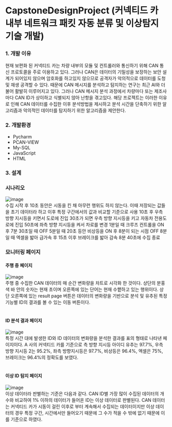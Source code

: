 # CapstoneDesignProject (커넥티드 카 내부 네트워크 패킷 자동 분류 및 이상탐지 기술 개발)

### 1. 개발 이유
 현재 보편화 된 커넥티드 카는 차량 내부의 모듈 및 컨트롤러와 통신하기 위해 CAN 통신 프로토콜을 주로 이용하고 있다. 그러나 CAN은 데이터의 기밀성을 보장하는 보안 설계가 되어있지 않으며 암호화를 하고있지 않으므로 공격자가 악의적으로 데이터를 도청 및 재생 공격할 수 있다. 
 때문에 CAN 메시지를 분석하고 탐지하는 연구는 최근 AI와 더불어 활발히 이루어지고 있다. 그러나 CAN 메시지 분석 과정에서 차량마다 또는 제조사마다 CAN ID가 상이하고 식별되지 않아 난항을 겪고있다. 해당 프로젝트는 이러한 이유로 인해 CAN 데이터를 수집한 이후 분석방법을 제시하고 분석 시간을 단축하기 위한 알고리즘과 악의적인 데이터를 탐지하기 위한 알고리즘을 제안한다.

### 2. 개발환경
* Pycharm
* PCAN-VIEW
* My-SQL
* JavaScript
* HTML

### 3. 설계
### 시나리오
![image](https://user-images.githubusercontent.com/74931459/205486328-b26fa054-0b9f-4107-b660-c690ad24e286.png) <br>
 수집 시작 후 10초 동안은 시동을 킨 채 아무런 행위도 하지 않는다. 이때 저장되는 값들을 초기 데이터라 하고 이후 특정 구간에서의 값과 비교할 기준으로 사용
 10초 후 우측 방향 지시등을 키면서 도로에 진입
 30초가 되면 우측 방향 지시등을 키고 자동차 전용도로에 진입
 50초에 좌측 방향 지시등을 켜서 차로를 변경
 1분일 때 크루즈 컨트롤을 ON 후 7분 30초일 때 OFF
 5분일 때 20초 등안 비상등을 ON 후 8분이 되는 시점 OFF
 8분일 때 엑셀을 밟아 급가속 후 15초 이후 브레이크를 밟아 감속
 8분 40초에 수집 종료
 
 ### 모니터링 페이지
 #### 주행 중 페이지
 ![image](https://user-images.githubusercontent.com/74931459/205486431-4c75f34e-0886-4966-b728-782d3ad9b693.png) <br>
 주행 중 수집한 CAN 데이터의 매 순간 변화량을 차트로 시각화 한 것이다. 상단의 분홍색 바 안의 숫자는 현재 초이며 오른쪽에 있는 단어는 현재 수햍하고 있는 행위이다. 상단 오른쪽에 있는 result page 버튼은 데이터의 변화량을 기반으로 분석 및 유추된 특정 기능별 ID의 결과를 볼 수 있는 이동 버튼이다. <br>
<br>
#### ID 분석 결과 페이지
![image](https://user-images.githubusercontent.com/74931459/205486438-e607a983-9f85-41ca-80be-f812564c922e.png) <br>
 특정 시간 대에 발생한 ID와 ID 데이터의 변화량을 분석한 결과를 표의 형태로 나타낸 페이지이다. A 사의 커넥티드 카를 기준으로 측 방향 지시등 아이디 유추는 97.7%, 우측 방향 지시등 2는 95.2%, 좌측 방향지시등은 97.7%, 비상등은 96.4%, 엑셀은 75%, 브레이크는 96.4%의 정확도를 보였다. <br>
<br>

#### 이상 ID 탐지 페이지
 ![image](https://user-images.githubusercontent.com/74931459/205489840-562fe019-8e4d-47b3-a921-e1ea9262c785.png) <br>
 이상 데이터라 판별하는 기준은 다음과 같다. CAN ID별 가장 많이 수집된 데이터의 개수와 비교하여 1% 이하의 데이터가 들어온 ID는 이상 데이터로 판별된다. CAN 데이터는 커넥티드 카가 시동이 걸린 이후로 부터 계속해서 수집되는 데이터이지만 이상 데이터의 경우 특정 구간, 시간에서만 들어오기 때문에 그 수가 적을 수 밖에 없기 때문에 이를 기준으로 하였다.
